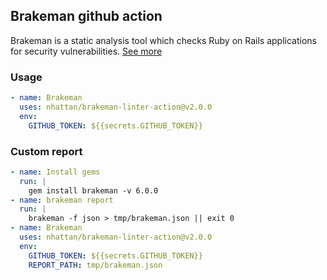 ## Brakeman github action

Brakeman is a static analysis tool which checks Ruby on Rails applications for security vulnerabilities.
[See more](https://github.com/presidentbeef/brakeman)

### Usage

```yml
- name: Brakeman
  uses: nhattan/brakeman-linter-action@v2.0.0
  env:
    GITHUB_TOKEN: ${{secrets.GITHUB_TOKEN}}
```

### Custom report

```yml
- name: Install gems
  run: |
    gem install brakeman -v 6.0.0
- name: brakeman report
  run: |
    brakeman -f json > tmp/brakeman.json || exit 0
- name: Brakeman
  uses: nhattan/brakeman-linter-action@v2.0.0
  env:
    GITHUB_TOKEN: ${{secrets.GITHUB_TOKEN}}
    REPORT_PATH: tmp/brakeman.json
```
